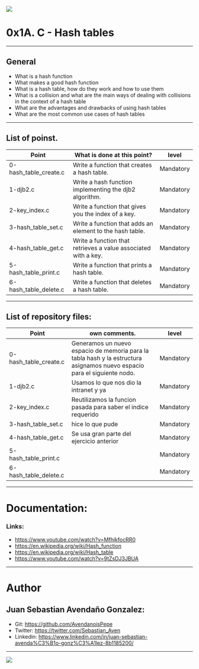 ![](https://jarroba.com/wp-content/uploads/2016/09/Icono-Tabla-Hash-www.Jarroba.com_.png)

# 0x1A. C - Hash tables

------------

## General

- What is a hash function
- What makes a good hash function
- What is a hash table, how do they work and how to use them
- What is a collision and what are the main ways of dealing with collisions in the context of a hash table
- What are the advantages and drawbacks of using hash tables
- What are the most common use cases of hash tables

------------

## List of poinst.

|  Point | What is done at this point? | level |
| ------------ | ------------ | ------------ |
| 0-hash_table_create.c | Write a function that creates a hash table. | Mandatory |
| 1-djb2.c | Write a hash function implementing the djb2 algorithm. | Mandatory |
| 2-key_index.c | Write a function that gives you the index of a key. | Mandatory |
| 3-hash_table_set.c | Write a function that adds an element to the hash table. | Mandatory |
| 4-hash_table_get.c | Write a function that retrieves a value associated with a key. | Mandatory |
| 5-hash_table_print.c | Write a function that prints a hash table. | Mandatory |
| 6-hash_table_delete.c | Write a function that deletes a hash table. | Mandatory |

------------

## List of repository files:

|  Point | own comments.  | level |
| ------------ | ------------ | ------------ |
| 0-hash_table_create.c | Generamos un nuevo espacio de memoria para la tabla hash y la estructura asignamos nuevo espacio para el siguiente nodo.  | Mandatory |
| 1-djb2.c | Usamos lo que nos dio la intranet y ya  | Mandatory |
| 2-key_index.c | Reutilizamos la funcion pasada para saber el indice requerido | Mandatory |
| 3-hash_table_set.c | hice lo que pude | Mandatory |
| 4-hash_table_get.c | Se usa gran parte del ejercicio anterior | Mandatory |
| 5-hash_table_print.c |  | Mandatory |
| 6-hash_table_delete.c |  | Mandatory |

------------

# Documentation:
### Links:

- https://www.youtube.com/watch?v=MfhjkfocRR0
- https://en.wikipedia.org/wiki/Hash_function
- https://en.wikipedia.org/wiki/Hash_table
- https://www.youtube.com/watch?v=9tZsDJ3JBUA

------------

# Author


## Juan Sebastian Avendaño Gonzalez:
- Git: https://github.com/AvendanoisPepe
- Twitter: https://twitter.com/Sebastian_Aven
- Linkedin: https://www.linkedin.com/in/juan-sebastian-avenda%C3%B1o-gonz%C3%A1lez-8b1185200/


------------


![](https://scontent.fbog4-1.fna.fbcdn.net/v/t39.30808-6/271153206_3074657909465585_6907762404450913633_n.jpg?_nc_cat=105&_nc_rgb565=1&ccb=1-5&_nc_sid=730e14&_nc_ohc=Wm9imN7mxqAAX_DgRTy&_nc_ht=scontent.fbog4-1.fna&oh=00_AT9bMuywrpnZKR3yaTAPu-lqwQ0uJpFTGIYQPM2wabvWlg&oe=61EB1180)